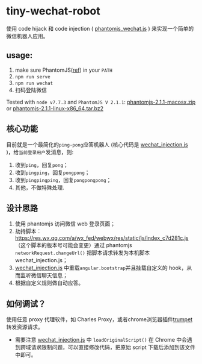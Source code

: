 # tiny-wechat-robot
使用 code hijack 和 code injection ( [phantomjs_wechat.js](src/phantomjs_wechat.js) ) 来实现一个简单的微信机器人应用。

## usage:
1. make sure PhantomJS([ref](http://phantomjs.org/api/webpage/handler/on-resource-requested.html)) in your `PATH`
2. `npm run serve`
3. `npm run wechat`
4. 扫码登陆微信

Tested with `node v7.7.3` and `PhantomJS V 2.1.1`: [phantomjs-2.1.1-macosx.zip ](https://npm.taobao.org/mirrors/phantomjs/phantomjs-2.1.1-macosx.zip) or [phantomjs-2.1.1-linux-x86_64.tar.bz2  ](https://npm.taobao.org/mirrors/phantomjs/phantomjs-2.1.1-linux-x86_64.tar.bz2)

## 核心功能
目前就是一个最简化的`ping-pong`应答机器人 (核心代码是 [wechat_injection.js](src/wechat_injection.js) )，给`当前登录用户`发消息，则: 
1. 收到`ping`，回复`pong`；
2. 收到`pingping`，回复`pongpong`；
3. 收到`pingpingping`，回复`pongpongpong`；
4. 其他，不做特殊处理.

## 设计思路
1. 使用 phantomjs 访问微信 web 登录页面；
2. 劫持脚本： https://res.wx.qq.com/a/wx_fed/webwx/res/static/js/index_c7d281c.js （这个脚本的版本号可能会变更）通过 phantomjs `networkRequest.changeUrl()` 把脚本请求转发为本机脚本 wechat_injection.js；
3. [wechat_injection.js](src/wechat_injection.js) 中重载`angular.bootstrap`并且挂载自定义的 hook，从而监听微信聊天信息；
4. 根据自定义规则做自动应答。

## 如何调试？
使用任意 proxy 代理软件，如 Charles Proxy，或者chrome浏览器插件[trumpet](https://chrome.google.com/webstore/detail/trumpet/cflekmkldaldnelemkkldoaedapbkmog) 转发资源请求。
- 需要注意 [wechat_injection.js](src/wechat_injection.js) 中 `loadOriginalScript()` 在 Chrome 中会遇到跨域请求限制问题，可以直接修改代码，把原始 script 下载后添加到该文件中即可。 
